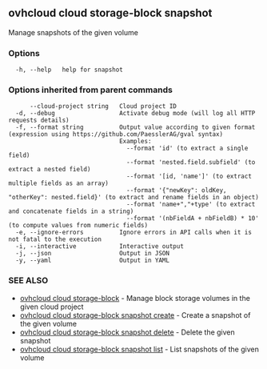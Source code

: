 ## ovhcloud cloud storage-block snapshot

Manage snapshots of the given volume

### Options

```
  -h, --help   help for snapshot
```

### Options inherited from parent commands

```
      --cloud-project string   Cloud project ID
  -d, --debug                  Activate debug mode (will log all HTTP requests details)
  -f, --format string          Output value according to given format (expression using https://github.com/PaesslerAG/gval syntax)
                               Examples:
                                 --format 'id' (to extract a single field)
                                 --format 'nested.field.subfield' (to extract a nested field)
                                 --format '[id, 'name']' (to extract multiple fields as an array)
                                 --format '{"newKey": oldKey, "otherKey": nested.field}' (to extract and rename fields in an object)
                                 --format 'name+","+type' (to extract and concatenate fields in a string)
                                 --format '(nbFieldA + nbFieldB) * 10' (to compute values from numeric fields)
  -e, --ignore-errors          Ignore errors in API calls when it is not fatal to the execution
  -i, --interactive            Interactive output
  -j, --json                   Output in JSON
  -y, --yaml                   Output in YAML
```

### SEE ALSO

* [ovhcloud cloud storage-block](ovhcloud_cloud_storage-block.md)	 - Manage block storage volumes in the given cloud project
* [ovhcloud cloud storage-block snapshot create](ovhcloud_cloud_storage-block_snapshot_create.md)	 - Create a snapshot of the given volume
* [ovhcloud cloud storage-block snapshot delete](ovhcloud_cloud_storage-block_snapshot_delete.md)	 - Delete the given snapshot
* [ovhcloud cloud storage-block snapshot list](ovhcloud_cloud_storage-block_snapshot_list.md)	 - List snapshots of the given volume

